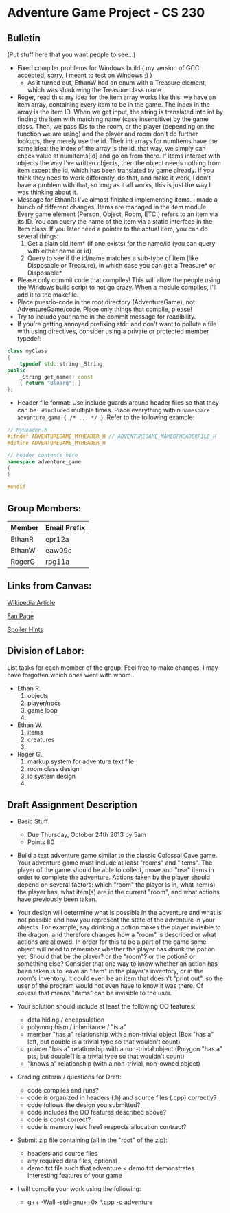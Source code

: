 # Adventure Game Project - CS 230

## Bulletin
(Put stuff here that you want people to see...)
* Fixed compiler problems for Windows build ( my version of GCC accepted; sorry, I meant to test on Windows ;) )
	* As it turned out, EthanW had an enum with a Treasure element, which was shadowing the Treasure class name
* Roger, read this: my idea for the item array works like this: we have an item array, containing every item to be in the game. The index in the array is the item ID. When we get input, the string is translated into int by finding the item with matching name (case insensitive) by the game class. Then, we pass IDs to the room, or the player (depending on the function we are using) and the player and room don't do further lookups, they merely use the id. Their int arrays for numItems have the same idea: the index of the array is the id. that way, we simply can check value at numItems[id] and go on from there. If items interact with objects the way I've written objects, then the object needs nothing from item except the id, which has been translated by game already. If you think they need to work differently, do that, and make it work, I don't have a problem with that, so long as it all works, this is just the way I was thinking about it.
* Message for EthanR: I've almost finished implementing items. I made a bunch of different changes. Items are managed in the item module. Every game element (Person, Object, Room, ETC.) refers to an item via its ID. You can query the name of the item via a static interface in the Item class. If you later need a pointer to the actual item, you can do several things:
	1. Get a plain old Item* (if one exists) for the name/id (you can query with either name or id)
	2. Query to see if the id/name matches a sub-type of Item (like Disposable or Treasure), in which case you can get a Treasure* or Disposable*
* Please only commit code that compiles! This will allow the people using the Windows build script to not go crazy. When a module compiles, I'll add it to the makefile.
* Place puesdo-code in the root directory (AdventureGame), not AdventureGame/code. Place only things that compile, please!
* Try to include your name in the commit message for readibility.
* If you're getting annoyed prefixing std:: and don't want to pollute a file with using directives, consider using a private or protected member typedef:

```cpp
class myClass
{
	typedef std::string _String;
public:
	_String get_name() const
	{ return "Blaarg"; }
};
```

* Header file format: Use include guards around header files so that they can be ``` #include```d multiple times. Place everything within ```namespace adventure_game { /* ... */ }```. Refer to the following example:

```cpp
// MyHeader.h
#ifndef ADVENTUREGAME_MYHEADER_H // ADVENTUREGAME_NAMEOFHEADERFILE_H
#define ADVENTUREGAME_MYHEADER_H

// header contents here
namespace adventure_game
{
}

#endif
```

## Group Members:
| Member | Email Prefix |
| ------ | ------------ |
| EthanR | epr12a       |
| EthanW | eaw09c       |
| RogerG | rpg11a       |

## Links from Canvas:
[Wikipedia Article](http://en.wikipedia.org/wiki/Colossal_Cave_Adventure)

[Fan Page](http://www.rickadams.org/adventure/)

[Spoiler Hints](http://www.rickadams.org/adventure/d_hints/index.html)

## Division of Labor:
List tasks for each member of the group. Feel free to make changes. I may have forgotten which ones went with whom...
* Ethan R.
	1. objects
	2. player/npcs
	3. game loop
	4. 
* Ethan W.
	1. items
	2. creatures
	3. 
* Roger G.
	1. markup system for adventure text file
	2. room class design
	3. io system design
	4. 

## Draft Assignment Description
* Basic Stuff:
	* Due Thursday, October 24th 2013 by 5am
	* Points 80

* Build a text adventure game similar to the classic Colossal Cave game. Your adventure game must include at least "rooms" and "items". The player of the game should be able to collect, move and "use" items in order to complete the adventure. Actions taken by the player should depend on several factors: which "room" the player is in, what item(s) the player has, what item(s) are in the current "room", and what actions have previously been taken.

* Your design will determine what is possible in the adventure and what is not possible and how you represent the state of the adventure in your objects. For example, say drinking a potion makes the player invisible to the dragon, and therefore changes how a "room" is described or what actions are allowed. In order for this to be a part of the game some object will need to remember whether the player has drunk the potion yet. Should that be the player? or the "room"? or the potion? or something else? Consider that one way to know whether an action has been taken is to leave an "item" in the player's inventory, or in the room's inventory. It could even be an item that doesn't "print out", so the user of the program would not even have to know it was there. Of course that means "items" can be invisible to the user.

* Your solution should include at least the following OO features:

	* data hiding / encapsulation
	* polymorphism / inheritance / "is a"
	* member "has a" relationship with a non-trivial object (Box "has a" left, but double is a trivial type so that wouldn't count)
	* pointer "has a" relationship with a non-trivial object (Polygon "has a" pts, but double[] is a trivial type so that wouldn't count)
	* "knows a" relationship (with a non-trivial, non-owned object)

* Grading criteria / questions for Draft:

	* code compiles and runs?
	* code is organized in headers (.h) and source files (.cpp) correctly?
	* code follows the design you submitted?
	* code includes the OO features described above?
	* code is const correct?
	* code is memory leak free? respects allocation contract?

* Submit zip file containing (all in the "root" of the zip):

	* headers and source files
	* any required data files, optional
	* demo.txt file such that adventure < demo.txt demonstrates interesting features of your game

* I will compile your work using the following:
	- g++ -Wall -std=gnu++0x *.cpp -o adventure


